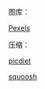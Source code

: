 图库：

[Pexels](https://www.pexels.com)

压缩：

[picdiet](https://www.picdiet.com)

[squoosh](https://squoosh.app)
